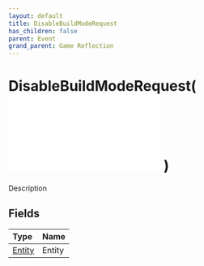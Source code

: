```yaml
---
layout: default
title: DisableBuildModeRequest
has_children: false
parent: Event
grand_parent: Game Reflection
---
```

# DisableBuildModeRequest( ![ EntityEventBase ](/game-reflection/events/entity_event_base.md) )
Description 

## Fields
| Type | Name |
|:-------------|:--------------|
| [Entity](/game-reflection/classes/entity.md) | Entity |
